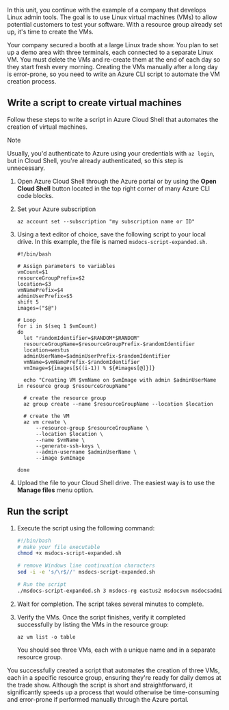 <!-- markdownlint-disable MD041 -->

In this unit, you continue with the example of a company that develops Linux admin tools. The goal
is to use Linux virtual machines (VMs) to allow potential customers to test your software. With a
resource group already set up, it's time to create the VMs.

Your company secured a booth at a large Linux trade show. You plan to set up a demo area with three
terminals, each connected to a separate Linux VM. You must delete the VMs and re-create them at the
end of each day so they start fresh every morning. Creating the VMs manually after a long day is
error-prone, so you need to write an Azure CLI script to automate the VM creation process.

## Write a script to create virtual machines

Follow these steps to write a script in Azure Cloud Shell that automates the creation of virtual
machines.

> [!NOTE]
> Usually, you'd authenticate to Azure using your credentials with `az login`, but in
> Cloud Shell, you're already authenticated, so this step is unnecessary.

1. Open Azure Cloud Shell through the Azure portal or by using the **Open Cloud Shell** button located in the top right corner of many Azure CLI code blocks.

1. Set your Azure subscription

   ```azurecli-interactive
   az account set --subscription "my subscription name or ID"
   ```

1. Using a text editor of choice, save the following script to your local drive. In this example, the file is named `msdocs-script-expanded.sh`.

   ```azurecli-interactive
   #!/bin/bash
    
   # Assign parameters to variables
   vmCount=$1
   resourceGroupPrefix=$2
   location=$3
   vmNamePrefix=$4
   adminUserPrefix=$5
   shift 5
   images=("$@")
       
   # Loop 
   for i in $(seq 1 $vmCount)
   do
     let "randomIdentifier=$RANDOM*$RANDOM"
     resourceGroupName=$resourceGroupPrefix-$randomIdentifier
     location=westus
     adminUserName=$adminUserPrefix-$randomIdentifier
     vmName=$vmNamePrefix-$randomIdentifier
     vmImage=${images[$((i-1)) % ${#images[@]}]}

     echo "Creating VM $vmName on $vmImage with admin $adminUserName in resource group $resourceGroupName"

     # create the resource group
     az group create --name $resourceGroupName --location $location

     # create the VM
     az vm create \
         --resource-group $resourceGroupName \
         --location $location \
         --name $vmName \
         --generate-ssh-keys \
         --admin-username $adminUserName \
         --image $vmImage

   done

   ```

1. Upload the file to your Cloud Shell drive. The easiest way is to use the **Manage files** menu option.

## Run the script

1. Execute the script using the following command:

   ```bash
   #!/bin/bash
   # make your file executable
   chmod +x msdocs-script-expanded.sh
   
   # remove Windows line continuation characters
   sed -i -e 's/\r$//' msdocs-script-expanded.sh
   
   # Run the script
   ./msdocs-script-expanded.sh 3 msdocs-rg eastus2 msdocsvm msdocsadmin Debian11 Debian11 Ubuntu2204  
   ```

1. Wait for completion. The script takes several minutes to complete.

1. Verify the VMs. Once the script finishes, verify it completed successfully by listing the VMs in
   the resource group:

   ```azurecli
   az vm list -o table
   ```

   You should see three VMs, each with a unique name and in a separate resource group.

You successfully created a script that automates the creation of three VMs, each in a specific
resource group, ensuring they're ready for daily demos at the trade show. Although the script is
short and straightforward, it significantly speeds up a process that would otherwise be
time-consuming and error-prone if performed manually through the Azure portal.
